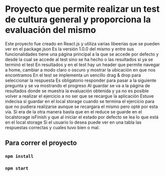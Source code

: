 # Proyecto que permite realizar un test de cultura general y proporciona la evaluación del mismo

Este proyecto fue creado en React.js  y utiliza varias libeerías que se pueden ver en el package.json
Es la versión 1.0.0 del mismo y entre sus funcionalidades tiene una página principal a la que se
accede por defecto y desde la cual se accede al test sino se ha hecho o las resultados si ya se terminó el test
En resultados y en el test hay un header que permite navegar a home, cambiar a modo claro o oscuro y mostrar la ubicación en 
que nos encontramos
En el test se implementa un sencillo drag & drop para seleccionar la respuesta
Es obligatorio responder para pasar a la siguiente pregunta y se va mostrando el progreso
Al guardar se va a la página de resultados donde se muestra la evaluación obtenida y ya no es posible volver a realizar el ejercicio a  no ser que se recargue la aplicación
Estuve indecisa si guardar en el local storage cuando se termina el ejercicio para que no pudiera realizarse aunque se recargara el mismo  pero opté por esta vía.
Si era de la otra manera basta que en el reduce se guarde en el localstorage isFinish y que al iniciar el estado por defecto se lea lo que está en el local storage
Si el usuario lo desea puede ver en una tabla las respuestas correctas y cuales tuvo bien o mal.

## Para correr el proyecto

### `npm install`

### `npm start`



